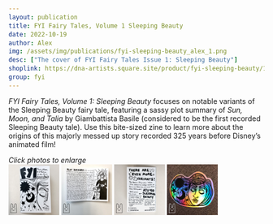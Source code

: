```yaml
---
layout: publication
title: FYI Fairy Tales, Volume 1 Sleeping Beauty
date: 2022-10-19
author: Alex
img: /assets/img/publications/fyi-sleeping-beauty_alex_1.png
desc: ["The cover of FYI Fairy Tales Issue 1: Sleeping Beauty"]
shoplink: https://dna-artists.square.site/product/fyi-sleeping-beauty/11
group: fyi
---
```


*FYI Fairy Tales, Volume 1: Sleeping Beauty* focuses on notable variants of the Sleeping Beauty fairy tale, featuring a sassy plot summary of *Sun, Moon, and Talia* by Giambattista Basile (considered to be the first recorded Sleeping Beauty tale). Use this bite-sized zine to learn more about the origins of this majorly messed up story recorded 325 years before Disney’s animated film!

*Click photos to enlarge*  
<a href="/assets/img/publications/fyi-sleeping-beauty_alex_1.png"><img src="/assets/img/publications/fyi-sleeping-beauty_alex_1.png" alt="A photo of the front cover of FYI Fairy Tales, Volume 1: Sleeping Beauty, a zine by Alex O'Keefe" width="100"></a>
<a href="/assets/img/publications/fyi-sleeping-beauty_alex_2.png"><img src="/assets/img/publications/fyi-sleeping-beauty_alex_2.png" alt="A photo of the inside of FYI Fairy Tales, Volume 1: Sleeping Beauty, a zine by Alex O'Keefe" width="100"></a>
<a href="/assets/img/publications/fyi-sleeping-beauty_alex_3.png"><img src="/assets/img/publications/fyi-sleeping-beauty_alex_3.png" alt="A photo of the back cover of FYI Fairy Tales, Volume 1: Sleeping Beauty, a zine by Alex O'Keefe" width="100" ></a>
<a href="/assets/img/publications/fyi-sleeping-beauty_alex_4.png"><img src="/assets/img/publications/fyi-sleeping-beauty_alex_4.png" alt="A photo of a holographic Sleeping Beauty sticker by Alex O'Keefe" width="100"></a>
